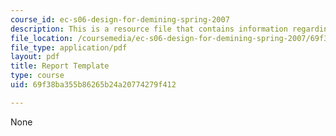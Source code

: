 ```yaml
---
course_id: ec-s06-design-for-demining-spring-2007
description: This is a resource file that contains information regarding report template.
file_location: /coursemedia/ec-s06-design-for-demining-spring-2007/69f38ba355b86265b24a20774279f412_MITEC_S06S07_14template.pdf
file_type: application/pdf
layout: pdf
title: Report Template
type: course
uid: 69f38ba355b86265b24a20774279f412

---
```

None
